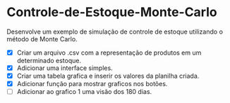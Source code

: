# Controle-de-Estoque-Monte-Carlo
Desenvolve um exemplo de simulação de controle de estoque utilizando o método de Monte Carlo.

- [x] Criar um arquivo .csv com a representação de produtos em um determinado estoque.
- [x] Adicionar uma interface simples.
- [x] Criar uma tabela grafica e inserir os valores da planilha criada.
- [x] Adicionar função para mostrar graficos nos botões.
- [ ] Adicionar ao grafico 1 uma visão dos 180 dias.

